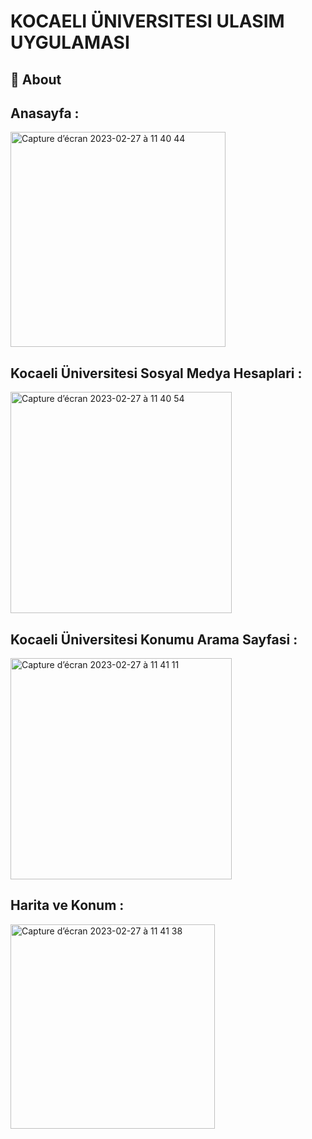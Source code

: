 # KOCAELI ÜNIVERSITESI ULASIM UYGULAMASI 
## :calling: About

## Anasayfa : 
<img width="344" alt="Capture d’écran 2023-02-27 à 11 40 44" src="https://user-images.githubusercontent.com/80275552/221515612-66c06ee8-5282-48a2-a982-e042d4a239d7.png">


## Kocaeli Üniversitesi Sosyal Medya Hesaplari : 
<img width="354" alt="Capture d’écran 2023-02-27 à 11 40 54" src="https://user-images.githubusercontent.com/80275552/221516020-5ddbedc5-ea72-4831-90e0-3256e591404b.png">

## Kocaeli Üniversitesi Konumu Arama Sayfasi : 
<img width="354" alt="Capture d’écran 2023-02-27 à 11 41 11" src="https://user-images.githubusercontent.com/80275552/221516215-213cd58f-e763-4b2b-adf7-f707d90550ea.png">


## Harita ve Konum : 
<img width="327" alt="Capture d’écran 2023-02-27 à 11 41 38" src="https://user-images.githubusercontent.com/80275552/221516454-aca8eb7b-c19a-425a-b5c2-6a5a72447205.png">
